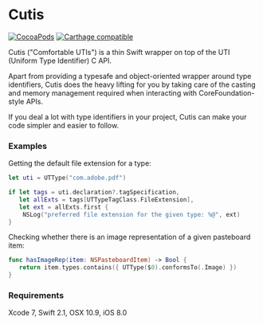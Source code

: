 # Cutis

[![CocoaPods](https://img.shields.io/cocoapods/v/Cutis.svg?style=flat)]() 
[![Carthage compatible](https://img.shields.io/badge/Carthage-compatible-4BC51D.svg?style=flat)](https://github.com/Carthage/Carthage)

Cutis ("Comfortable UTIs") is a thin Swift wrapper on top of the UTI (Uniform Type Identifier) C API.

Apart from providing a typesafe and object-oriented wrapper around type identifiers, Cutis does the heavy lifting for you by taking care of the casting and memory management required when interacting with CoreFoundation-style APIs.

If you deal a lot with type identifiers in your project, Cutis can make your code simpler and easier to follow.

### Examples

Getting the default file extension for a type:

```swift
let uti = UTType("com.adobe.pdf")

if let tags = uti.declaration?.tagSpecification,
   let allExts = tags[UTTypeTagClass.FileExtension],
   let ext = allExts.first {
    NSLog("preferred file extension for the given type: %@", ext)
}
```

Checking whether there is an image representation of a given pasteboard item:

```swift
func hasImageRep(item: NSPasteboardItem) -> Bool {
   return item.types.contains({ UTType($0).conformsTo(.Image) })
}
```

### Requirements

Xcode 7, Swift 2.1, OSX 10.9, iOS 8.0
